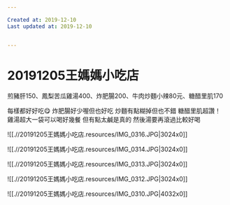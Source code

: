 ```yaml
---

Created at: 2019-12-10
Last updated at: 2019-12-10


---
```


# 20191205王媽媽小吃店


煎豬肝150、鳳梨苦瓜雞湯400、炸肥腸200、牛肉炒麵小辣80元、糖醋里肌170

每樣都好好吃😋
炸肥腸好少喔但也好吃
炒麵有點糊掉但也不錯
糖醋里肌超讚！
雞湯超大一袋可以喝好幾餐 但有點太鹹是真的 然後湯要再滾過比較好喝 

![[.//20191205王媽媽小吃店.resources/IMG_0316.JPG\|3024x0]]

![[.//20191205王媽媽小吃店.resources/IMG_0314.JPG\|3024x0]]

![[.//20191205王媽媽小吃店.resources/IMG_0313.JPG\|3024x0]]

![[.//20191205王媽媽小吃店.resources/IMG_0312.JPG\|3024x0]]

![[.//20191205王媽媽小吃店.resources/IMG_0310.JPG\|4032x0]]

